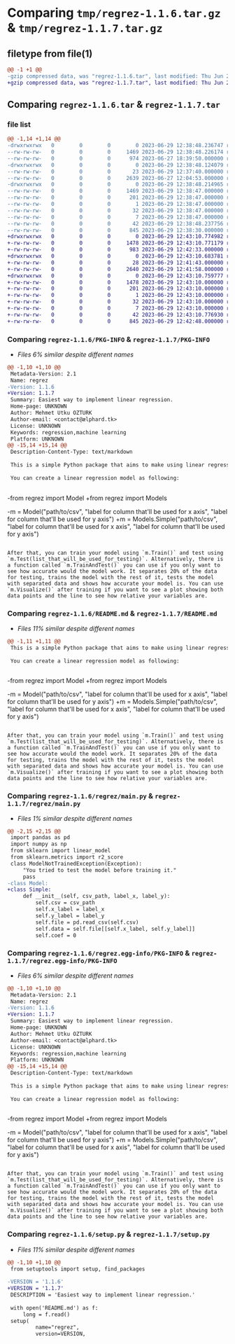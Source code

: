 # Comparing `tmp/regrez-1.1.6.tar.gz` & `tmp/regrez-1.1.7.tar.gz`

## filetype from file(1)

```diff
@@ -1 +1 @@
-gzip compressed data, was "regrez-1.1.6.tar", last modified: Thu Jun 29 12:38:48 2023, max compression
+gzip compressed data, was "regrez-1.1.7.tar", last modified: Thu Jun 29 12:43:10 2023, max compression
```

## Comparing `regrez-1.1.6.tar` & `regrez-1.1.7.tar`

### file list

```diff
@@ -1,14 +1,14 @@
-drwxrwxrwx   0        0        0        0 2023-06-29 12:38:48.236747 regrez-1.1.6/
--rw-rw-rw-   0        0        0     1469 2023-06-29 12:38:48.226174 regrez-1.1.6/PKG-INFO
--rw-rw-rw-   0        0        0      974 2023-06-27 18:39:50.000000 regrez-1.1.6/README.md
-drwxrwxrwx   0        0        0        0 2023-06-29 12:38:48.124079 regrez-1.1.6/regrez/
--rw-rw-rw-   0        0        0       23 2023-06-29 12:37:40.000000 regrez-1.1.6/regrez/__init__.py
--rw-rw-rw-   0        0        0     2639 2023-06-27 12:04:53.000000 regrez-1.1.6/regrez/main.py
-drwxrwxrwx   0        0        0        0 2023-06-29 12:38:48.214965 regrez-1.1.6/regrez.egg-info/
--rw-rw-rw-   0        0        0     1469 2023-06-29 12:38:47.000000 regrez-1.1.6/regrez.egg-info/PKG-INFO
--rw-rw-rw-   0        0        0      201 2023-06-29 12:38:47.000000 regrez-1.1.6/regrez.egg-info/SOURCES.txt
--rw-rw-rw-   0        0        0        1 2023-06-29 12:38:47.000000 regrez-1.1.6/regrez.egg-info/dependency_links.txt
--rw-rw-rw-   0        0        0       32 2023-06-29 12:38:47.000000 regrez-1.1.6/regrez.egg-info/requires.txt
--rw-rw-rw-   0        0        0        7 2023-06-29 12:38:47.000000 regrez-1.1.6/regrez.egg-info/top_level.txt
--rw-rw-rw-   0        0        0       42 2023-06-29 12:38:48.237756 regrez-1.1.6/setup.cfg
--rw-rw-rw-   0        0        0      845 2023-06-29 12:38:30.000000 regrez-1.1.6/setup.py
+drwxrwxrwx   0        0        0        0 2023-06-29 12:43:10.774982 regrez-1.1.7/
+-rw-rw-rw-   0        0        0     1478 2023-06-29 12:43:10.771179 regrez-1.1.7/PKG-INFO
+-rw-rw-rw-   0        0        0      983 2023-06-29 12:42:33.000000 regrez-1.1.7/README.md
+drwxrwxrwx   0        0        0        0 2023-06-29 12:43:10.683781 regrez-1.1.7/regrez/
+-rw-rw-rw-   0        0        0       28 2023-06-29 12:41:43.000000 regrez-1.1.7/regrez/__init__.py
+-rw-rw-rw-   0        0        0     2640 2023-06-29 12:41:58.000000 regrez-1.1.7/regrez/main.py
+drwxrwxrwx   0        0        0        0 2023-06-29 12:43:10.759777 regrez-1.1.7/regrez.egg-info/
+-rw-rw-rw-   0        0        0     1478 2023-06-29 12:43:10.000000 regrez-1.1.7/regrez.egg-info/PKG-INFO
+-rw-rw-rw-   0        0        0      201 2023-06-29 12:43:10.000000 regrez-1.1.7/regrez.egg-info/SOURCES.txt
+-rw-rw-rw-   0        0        0        1 2023-06-29 12:43:10.000000 regrez-1.1.7/regrez.egg-info/dependency_links.txt
+-rw-rw-rw-   0        0        0       32 2023-06-29 12:43:10.000000 regrez-1.1.7/regrez.egg-info/requires.txt
+-rw-rw-rw-   0        0        0        7 2023-06-29 12:43:10.000000 regrez-1.1.7/regrez.egg-info/top_level.txt
+-rw-rw-rw-   0        0        0       42 2023-06-29 12:43:10.776930 regrez-1.1.7/setup.cfg
+-rw-rw-rw-   0        0        0      845 2023-06-29 12:42:48.000000 regrez-1.1.7/setup.py
```

### Comparing `regrez-1.1.6/PKG-INFO` & `regrez-1.1.7/PKG-INFO`

 * *Files 6% similar despite different names*

```diff
@@ -1,10 +1,10 @@
 Metadata-Version: 2.1
 Name: regrez
-Version: 1.1.6
+Version: 1.1.7
 Summary: Easiest way to implement linear regression.
 Home-page: UNKNOWN
 Author: Mehmet Utku OZTURK
 Author-email: <contact@ælphard.tk>
 License: UNKNOWN
 Keywords: regression,machine learning
 Platform: UNKNOWN
@@ -15,14 +15,14 @@
 Description-Content-Type: text/markdown
 
 This is a simple Python package that aims to make using linear regression easier for programmers. For now, it only provides a simple linear regresion calculation that is based on one independent variable.
 
 You can create a linear regression model as following:
 
 ```
-from regrez import Model
+from regrez import Models
 
-m = Model("path/to/csv", "label for column that'll be used for x axis", "label for column that'll be used for y axis")
+m = Models.Simple("path/to/csv", "label for column that'll be used for x axis", "label for column that'll be used for y axis")
 ```
 
 After that, you can train your model using `m.Train()` and test using `m.Test(list_that_will_be_used_for_testing)`. Alternatively, there is a function called `m.TrainAndTest()` you can use if you only want to see how accurate would the model work. It separates 20% of the data for testing, trains the model with the rest of it, tests the model with separated data and shows how accurate your model is. You can use `m.Visualize()` after training if you want to see a plot showing both data points and the line to see how relative your variables are.
```

### Comparing `regrez-1.1.6/README.md` & `regrez-1.1.7/README.md`

 * *Files 11% similar despite different names*

```diff
@@ -1,11 +1,11 @@
 This is a simple Python package that aims to make using linear regression easier for programmers. For now, it only provides a simple linear regresion calculation that is based on one independent variable.
 
 You can create a linear regression model as following:
 
 ```
-from regrez import Model
+from regrez import Models
 
-m = Model("path/to/csv", "label for column that'll be used for x axis", "label for column that'll be used for y axis")
+m = Models.Simple("path/to/csv", "label for column that'll be used for x axis", "label for column that'll be used for y axis")
 ```
 
 After that, you can train your model using `m.Train()` and test using `m.Test(list_that_will_be_used_for_testing)`. Alternatively, there is a function called `m.TrainAndTest()` you can use if you only want to see how accurate would the model work. It separates 20% of the data for testing, trains the model with the rest of it, tests the model with separated data and shows how accurate your model is. You can use `m.Visualize()` after training if you want to see a plot showing both data points and the line to see how relative your variables are.
```

### Comparing `regrez-1.1.6/regrez/main.py` & `regrez-1.1.7/regrez/main.py`

 * *Files 1% similar despite different names*

```diff
@@ -2,15 +2,15 @@
 import pandas as pd
 import numpy as np
 from sklearn import linear_model
 from sklearn.metrics import r2_score
 class ModelNotTrainedException(Exception):
     "You tried to test the model before training it."
     pass
-class Model:
+class Simple:
     def __init__(self, csv_path, label_x, label_y):
         self.csv = csv_path
         self.x_label = label_x
         self.y_label = label_y
         self.file = pd.read_csv(self.csv)
         self.data = self.file[[self.x_label, self.y_label]]
         self.coef = 0
```

### Comparing `regrez-1.1.6/regrez.egg-info/PKG-INFO` & `regrez-1.1.7/regrez.egg-info/PKG-INFO`

 * *Files 6% similar despite different names*

```diff
@@ -1,10 +1,10 @@
 Metadata-Version: 2.1
 Name: regrez
-Version: 1.1.6
+Version: 1.1.7
 Summary: Easiest way to implement linear regression.
 Home-page: UNKNOWN
 Author: Mehmet Utku OZTURK
 Author-email: <contact@ælphard.tk>
 License: UNKNOWN
 Keywords: regression,machine learning
 Platform: UNKNOWN
@@ -15,14 +15,14 @@
 Description-Content-Type: text/markdown
 
 This is a simple Python package that aims to make using linear regression easier for programmers. For now, it only provides a simple linear regresion calculation that is based on one independent variable.
 
 You can create a linear regression model as following:
 
 ```
-from regrez import Model
+from regrez import Models
 
-m = Model("path/to/csv", "label for column that'll be used for x axis", "label for column that'll be used for y axis")
+m = Models.Simple("path/to/csv", "label for column that'll be used for x axis", "label for column that'll be used for y axis")
 ```
 
 After that, you can train your model using `m.Train()` and test using `m.Test(list_that_will_be_used_for_testing)`. Alternatively, there is a function called `m.TrainAndTest()` you can use if you only want to see how accurate would the model work. It separates 20% of the data for testing, trains the model with the rest of it, tests the model with separated data and shows how accurate your model is. You can use `m.Visualize()` after training if you want to see a plot showing both data points and the line to see how relative your variables are.
```

### Comparing `regrez-1.1.6/setup.py` & `regrez-1.1.7/setup.py`

 * *Files 11% similar despite different names*

```diff
@@ -1,10 +1,10 @@
 from setuptools import setup, find_packages
 
-VERSION = '1.1.6' 
+VERSION = '1.1.7' 
 DESCRIPTION = 'Easiest way to implement linear regression.'
 
 with open('README.md') as f:
     long = f.read()
 setup(
         name="regrez", 
         version=VERSION,
```

